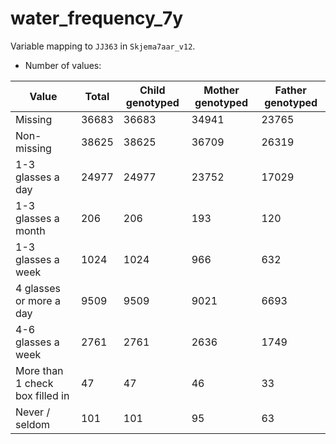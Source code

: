 # water_frequency_7y
Variable mapping to `JJ363` in `Skjema7aar_v12`.
- Number of values:

| Value | Total | Child genotyped | Mother genotyped | Father genotyped |
| ----- | ----- | --------------- | ---------------- | ---------------- |
| Missing | 36683 | 36683 | 34941 | 23765 |
| Non-missing | 38625 | 38625 | 36709 | 26319 |
| 1-3 glasses a day | 24977 | 24977 | 23752 |17029 |
| 1-3 glasses a month | 206 | 206 | 193 |120 |
| 1-3 glasses a week | 1024 | 1024 | 966 |632 |
| 4 glasses or more a day | 9509 | 9509 | 9021 |6693 |
| 4-6 glasses a week | 2761 | 2761 | 2636 |1749 |
| More than 1 check box filled in | 47 | 47 | 46 |33 |
| Never / seldom | 101 | 101 | 95 |63 |



